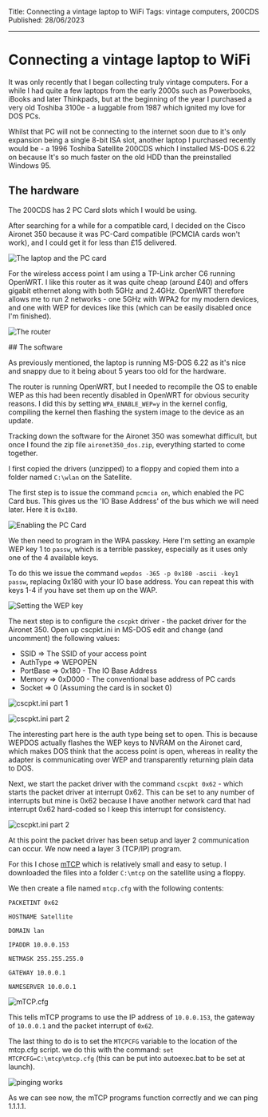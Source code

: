 Title: Connecting a vintage laptop to WiFi
Tags: vintage computers, 200CDS
Published: 28/06/2023

---
# Connecting a vintage laptop to WiFi

It was only recently that I began collecting truly vintage computers. For a while I had quite a few laptops from the early 2000s such
as Powerbooks, iBooks and later Thinkpads, but at the beginning of the year I purchased a very old Toshiba 3100e - a luggable from 1987 which
ignited my love for DOS PCs.

Whilst that PC will not be connecting to the internet soon due to it's only expansion being a single 8-bit ISA slot, another laptop I purchased recently
would be - a 1996 Toshiba Satellite 200CDS which I installed MS-DOS 6.22 on because It's so much faster on the old HDD than the preinstalled Windows 95.

## The hardware

The 200CDS has 2 PC Card slots which I would be using.

After searching for a while for a compatible card, I decided on the Cisco Aironet 350 because it was PC-Card compatible (PCMCIA cards won't work),
and I could get it for less than £15 delivered.

![The laptop and the PC card](static/images/vintage_internet/laptop_card.jpg)

For the wireless access point I am using a TP-Link archer C6 running OpenWRT. I like this router as it was quite cheap (around £40) and offers gigabit
ethernet along with both 5GHz and 2.4GHz. OpenWRT therefore allows me to run 2 networks - one 5GHz with WPA2 for my modern devices, and one with WEP for
devices like this (which can be easily disabled once I'm finished).

![The router](static/images/vintage_internet/router.jpg)

## The software

As previously mentioned, the laptop is running MS-DOS 6.22 as it's nice and snappy due to it being about 5 years too old for the hardware.

The router is running OpenWRT, but I needed to recompile the OS to enable WEP as this had been recently disabled in OpenWRT for obvious security
reasons. I did this by setting `WPA_ENABLE_WEP=y` in the kernel config, compiling the kernel then flashing the system image to the device as an update.

Tracking down the software for the Aironet 350 was somewhat difficult, but once I found the zip file `aironet350_dos.zip`, everything started to come together.

I first copied the drivers (unzipped) to a floppy and copied them into a folder named `C:\wlan` on the Satellite.

The first step is to issue the command `pcmcia on`, which enabled the PC Card bus. This gives us the 'IO Base Address' of the bus which we will need later.
Here it is `0x180`.

![Enabling the PC Card](static/images/vintage_internet/pc_card.jpg)

We then need to program in the WPA passkey. Here I'm setting an example WEP key 1 to `passw`, which is a terrible passkey, especially as it uses only one of
the 4 available keys.

To do this we issue the command `wepdos -365 -p 0x180 -ascii -key1 passw`, replacing 0x180 with your IO base address. You can repeat this with keys 1-4 if you
have set them up on the WAP.

![Setting the WEP key](static/images/vintage_internet/wepdos.jpg)

The next step is to configure the `cscpkt` driver - the packet driver for the Aironet 350. Open up cscpkt.ini in MS-DOS edit and change (and uncomment)
the following values:

- SSID => The SSID of your access point
- AuthType => WEPOPEN
- PortBase => 0x180 - The IO Base Address
- Memory => 0xD000 - The conventional base address of PC cards
- Socket => 0 (Assuming the card is in socket 0)

![cscpkt.ini part 1](static/images/vintage_internet/cscpkt_1.jpg)

![cscpkt.ini part 2](static/images/vintage_internet/cscpkt_2.jpg)


The interesting part here is the auth type being set to open. This is because WEPDOS actually flashes the WEP keys to NVRAM on the Aironet card, which makes
DOS think that the access point is open, whereas in reality the adapter is communicating over WEP and transparently returning plain data to DOS.

Next, we start the packet driver with the command `cscpkt 0x62` - which starts the packet driver at interrupt 0x62. This can be set to any number of interrupts
but mine is 0x62 because I have another network card that had interrupt 0x62 hard-coded so I keep this interrupt for consistency.

![cscpkt.ini part 2](static/images/vintage_internet/start_cscpkt.jpg)

At this point the packet driver has been setup and layer 2 communication can occur. We now need a layer 3 (TCP/IP) program.

For this I chose [mTCP](http://brutmanlabs.org/mTCP/) which is relatively small and easy to setup. I downloaded the files into a folder `C:\mtcp` on the
satellite using a floppy.

We then create a file named `mtcp.cfg` with the following contents:

`PACKETINT 0x62`

`HOSTNAME Satellite`

`DOMAIN lan`

`IPADDR 10.0.0.153`

`NETMASK 255.255.255.0`

`GATEWAY 10.0.0.1`

`NAMESERVER 10.0.0.1`

![mTCP.cfg](static/images/vintage_internet/mtcp.jpg)

This tells mTCP programs to use the IP address of `10.0.0.153`, the gateway of `10.0.0.1` and the packet interrupt of `0x62`.

The last thing to do is to set the `MTCPCFG` variable to the location of the mtcp.cfg script. we do this with the command: `set MTCPCFG=C:\mtcp\mtcp.cfg`
(this can be put into autoexec.bat to be set at launch).

![pinging works](static/images/vintage_internet/ping.jpg)

As we can see now, the mTCP programs function correctly and we can ping 1.1.1.1.